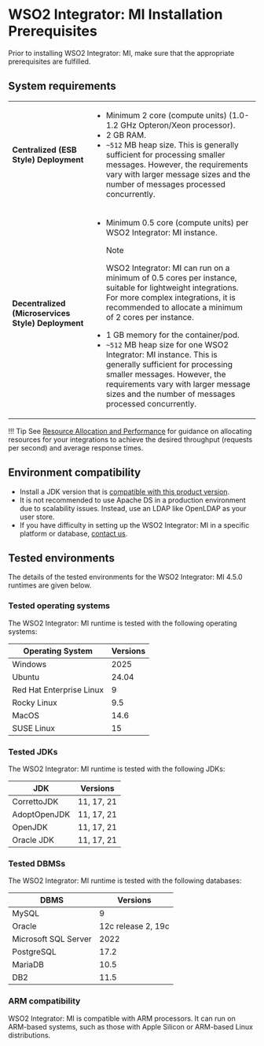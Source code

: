 # WSO2 Integrator: MI Installation Prerequisites

Prior to installing WSO2 Integrator: MI, make sure that the appropriate prerequisites are fulfilled.

## System requirements

<table>
  <tr>
    <td>
      <b>Centralized (ESB Style) Deployment</b>
    </td>
    <td>
      <ul>
        <li>
          Minimum 2 core (compute units) (1.0-1.2 GHz Opteron/Xeon processor).
        </li>
        <li>
          2 GB RAM.
        </li>
        <li>
          <code>~512</code> MB heap size. This is generally sufficient for processing smaller messages. However, the requirements vary with larger message sizes and the number of messages processed concurrently.
        </li>
      </ul>
    </td>
  </tr>
  <tr>
    <td>
      <b>Decentralized (Microservices Style) Deployment</b>
    </td>
    <td>
      <ul>
      <li>
          Minimum 0.5 core (compute units) per WSO2 Integrator: MI instance.
          <div class="admonition note">
          <p class="admonition-title">Note</p>
          <p>WSO2 Integrator: MI can run on a minimum of 0.5 cores per instance, suitable for lightweight integrations. For more complex integrations, it is recommended to allocate a minimum of 2 cores per instance.</p>
          </div>  
        </li>
        <li>
          1 GB memory for the container/pod.
        </li>
        <li>
          <code>~512</code> MB heap size for one WSO2 Integrator: MI instance. This is generally sufficient for processing smaller messages. However, the requirements vary with larger message sizes and the number of messages processed concurrently.
        </li>
      </ul>
    </td>
  </tr>
</table>

!!! Tip
    See [Resource Allocation and Performance]({{base_path}}/install-and-setup/setup/deployment-best-practices/resource-allocation-and-performance/) for guidance on allocating resources for your integrations to achieve the desired throughput (requests per second) and average response times.

## Environment compatibility

- Install a JDK version that is [compatible with this product version]({{base_path}}/install-and-setup/setup/reference/product-compatibility/).
- It is not recommended to use Apache DS in a production environment due to scalability issues. Instead, use an LDAP like OpenLDAP as your user store.
- If you have difficulty in setting up the WSO2 Integrator: MI in a specific platform or database, [contact us](https://wso2.com/contact/).

## Tested environments

The details of the tested environments for the WSO2 Integrator: MI 4.5.0 runtimes are given below.

### Tested operating systems

The WSO2 Integrator: MI runtime is tested with the following operating systems:

| Operating System         | Versions   |
|--------------------------|------------|
| Windows                  | 2025       |
| Ubuntu                   | 24.04      |
| Red Hat Enterprise Linux | 9   |
| Rocky Linux              | 9.5       |
| MacOS                    | 14.6      |
| SUSE Linux               | 15         |

### Tested JDKs

The WSO2 Integrator: MI runtime is tested with the following JDKs:

| JDK         |Versions|
|-------------|--------|
| CorrettoJDK | 11, 17, 21 |
| AdoptOpenJDK | 11, 17, 21 |
| OpenJDK     | 11, 17, 21 |
| Oracle JDK  | 11, 17, 21 |

### Tested DBMSs

The WSO2 Integrator: MI runtime is tested with the following databases:

| DBMS                 | Versions           |
|----------------------|--------------------|
| MySQL                | 9             |
| Oracle               | 12c release 2, 19c |
| Microsoft SQL Server | 2022               |
| PostgreSQL           | 17.2         |
| MariaDB              | 10.5               |
| DB2                  | 11.5               |

### ARM compatibility

WSO2 Integrator: MI is compatible with ARM processors. It can run on ARM-based systems, such as those with Apple Silicon or ARM-based Linux distributions.
